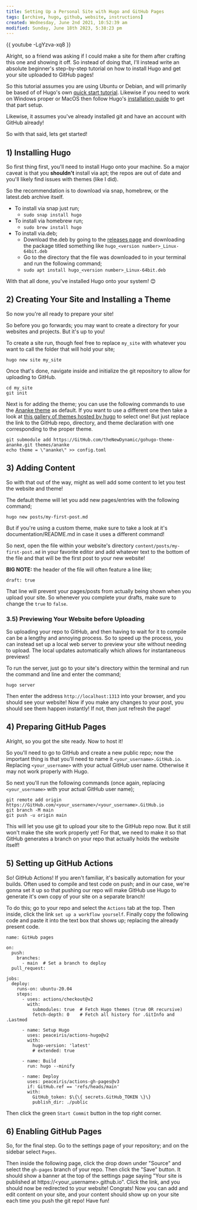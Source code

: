 ```yaml
---
title: Setting Up a Personal Site with Hugo and GitHub Pages
tags: [archive, hugo, github, website, instructions]
created: Wednesday, June 2nd 2021, 10:52:39 am
modified: Sunday, June 18th 2023, 5:38:23 pm
---
```


{{ youtube -LgYzva-xq8 }}

Alright, so a friend was asking if I could make a site for them after crafting this one and showing it off. So instead of doing that, I'll instead write an absolute beginner's step-by-step tutorial on how to install Hugo and get your site uploaded to GitHub pages!

So this tutorial assumes you are using Ubuntu or Debian, and will primarily be based of of Hugo's own [quick start tutorial](https://gohugo.io/getting-started/quick-start/). Likewise if you need to work on Windows proper or MacOS then follow Hugo's [installation guide](https://gohugo.io/getting-started/installing) to get that part setup.

Likewise, it assumes you've already installed git and have an account with GitHub already!

So with that said, lets get started!

## 1) Installing Hugo

So first thing first, you'll need to install Hugo onto your machine. So a major caveat is that you **shouldn't** install via apt; the repos are out of date and you'll likely find issues with themes (like I did).

So the recommendation is to download via snap, homebrew, or the latest.deb archive itself.

- To install via snap just run;
	- `sudo snap install hugo`
- To install via homebrew run;
	- `sudo brew install hugo`
- To install via.deb;
	- Download the.deb by going to the [releases page](https://GitHub.com/gohugoio/hugo/releases) and downloading the package titled something like `hugo_<version number>_Linux-64bit.deb`
	- Go to the directory that the file was downloaded to in your terminal and run the following command;
	- `sudo apt install hugo_<version number>_Linux-64bit.deb`

With that all done, you've installed Hugo onto your system! 😊

## 2) Creating Your Site and Installing a Theme

So now you're all ready to prepare your site!

So before you go forwards; you may want to create a directory for your websites and projects. But it's up to you!

To create a site run, though feel free to replace `my_site` with whatever you want to call the folder that will hold your site;

```
hugo new site my_site
```

Once that's done, navigate inside and initialize the git repository to allow for uploading to GitHub.

``` 
cd my_site 
git init
```

Next is for adding the theme; you can use the following commands to use the [Ananke theme](https://themes.gohugo.io/gohugo-theme-ananke/) as default. If you want to use a different one then take a look at [this gallery of themes hosted by hugo](https://themes.gohugo.io) to select one! But just replace the link to the GitHub repo, directory, and theme declaration with one corresponding to the proper theme.

```
git submodule add https://GitHub.com/theNewDynamic/gohugo-theme-ananke.git themes/ananke 
echo theme = \"ananke\" >> config.toml
```

## 3) Adding Content

So with that out of the way, might as well add some content to let you test the website and theme!

The default theme will let you add new pages/entries with the following command;

```
hugo new posts/my-first-post.md
```

But if you're using a custom theme, make sure to take a look at it's documentation/README.md in case it uses a different command!

So next, open the file within your website's directory `content/posts/my-first-post.md` in your favorite editor and add whatever text to the bottom of the file and that will be the first post to your new website!

**BIG NOTE:** the header of the file will often feature a line like;

```
draft: true
```

That line will prevent your pages/posts from actually being shown when you upload your site. So whenever you complete your drafts, make sure to change the `true` to `false`.

### 3.5) Previewing Your Website before Uploading

So uploading your repo to GitHub, and then having to wait for it to compile can be a lengthy and annoying process. So to speed up the process, you can instead set up a local web server to preview your site without needing to upload. The local updates automatically which allows for instantaneous previews!

To run the server, just go to your site's directory within the terminal and run the command and line and enter the command;

```
hugo server
``` 

Then enter the address `http://localhost:1313` into your browser, and you should see your website! Now if you make any changes to your post, you should see them happen instantly! If not, then just refresh the page!

## 4) Preparing GitHub Pages

Alright, so you got the site ready. Now to host it!

So you'll need to go to GitHub and create a new public repo; now the important thing is that you'll need to name it `<your_username>.GitHub.io`. Replacing `<your_username>` with your actual GitHub user name. Otherwise it may not work properly with Hugo.

So next you'll run the following commands (once again, replacing `<your_username>` with your actual GitHub user name);

```
git remote add origin https://GitHub.com/<your_username>/<your_username>.GitHub.io
git branch -M main
git push -u origin main
```

This will let you use git to upload your site to the GitHub repo now. But it still won't make the site work properly yet! For that, we need to make it so that GitHub generates a branch on your repo that actually holds the website itself!

## 5) Setting up GitHub Actions

So! GitHub Actions! If you aren't familiar, it's basically automation for your builds. Often used to compile and test code on push; and in our case, we're gonna set it up so that pushing our repo will make GitHub use Hugo to generate it's own copy of your site on a separate branch!

To do this; go to your repo and select the `Actions` tab at the top. Then inside, click the link `set up a workflow yourself`. Finally copy the following code and paste it into the text box that shows up; replacing the already present code.

```
name: GitHub pages

on:
  push:
    branches:
      - main  # Set a branch to deploy
  pull_request:

jobs:
  deploy:
    runs-on: ubuntu-20.04
    steps:
      - uses: actions/checkout@v2
        with:
          submodules: true  # Fetch Hugo themes (true OR recursive)
          fetch-depth: 0    # Fetch all history for .GitInfo and .Lastmod

      - name: Setup Hugo
        uses: peaceiris/actions-hugo@v2
        with:
          hugo-version: 'latest'
          # extended: true

      - name: Build
        run: hugo --minify

      - name: Deploy
        uses: peaceiris/actions-gh-pages@v3
        if: GitHub.ref == 'refs/heads/main'
        with:
          GitHub_token: $\{\{ secrets.GitHub_TOKEN \}\}
          publish_dir: ./public
```

Then click the green `Start Commit` button in the top right corner.

## 6) Enabling GitHub Pages

So, for the final step. Go to the settings page of your repository; and on the sidebar select `Pages`.

Then inside the following page, click the drop down under "Source" and select the `gh-pages` branch of your repo. Then click the "Save" button. It should show a banner at the top of the settings page saying "Your site is published at https://<your_username>.github.io". Click the link, and you should now be redirected to your website! Congrats! Now you can add and edit content on your site, and your content should show up on your site each time you push the git repo! Have fun!
